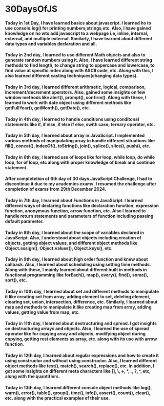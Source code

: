 # 30DaysOfJS
<!--Source of my study: https://30dayjavascript.js.org/ --> 

<!-- 01-Day -->
<h4>
Today in 1st Day, I have learned basics about javascript. I learned ho to use console.log() for printing numbers,strings,etc. Also, I have gained knowledge on ho wto add javascript to a webpage i.e, inline, internal, external, and multiple external. Similarly, I have learned about different data types and variables declaration and all. 
</h4>

<!-- 02-Day -->
<h4>
Today in 2nd day, I learned to use different Math objects and also to generate random numbers using it. Also, I have learned different string methods to find length, to change string to uppercase and lowercase, to find value at specific index along with ASCII code, etc. Along with this, I also learned different casting techniques(changing data types). 
</h4>

<!-- 03-Day -->
<h4>
Today in 3rd day, I learned different arithmetic, logical, comparison, increment/decrement operators. Also, gained some insights on few window methods like alert(), prompt(), confirm(). Along with these, I learned to work with date object using different methods like getFullYear(), getMonth(), getDate(), etc.
</h4>

<!-- 04-Day -->
<h4>
Today in 4th day, I learned to handle conditions using conditonal statements like if, if else, if else if else, swith case, ternary operator, etc. 
</h4>

<!-- 05-Day -->
<h4>
Today in 5th day, I learned about array in JavaScript. I implemented various methods of manipulating array to handle different situations like fill(), concat(), indexOf(), toString(), join(), splice(), slice(), push(), etc.
</h4>

<!-- 06-Day -->
<h4>
Today in 6th day, I learned use of loops like for loop, while loop, do while loop, for of loop, etc along with proper knowledge of break and continue statement.
</h4>

<!-- Reason of Discontinuity -->
<h4>
After completetion of 6th day of 30 days JavaScript Challenge, I had to discontinue it due to my academics exams. I resumed the challenge after completion of exams from 29th December 2024.
</h4>

<!-- 07-Day -->
<h4>
Today in 7th day, I learned about Functions in JavaScript. I learned different ways of declaring functions like declaration function, expression function, anonymous function, arrow function, etc. Also I learned to handle return statements and parameters of function including passing default parameter.
</h4>

<!-- 08-Day -->
<h4>
Today in 8th day, I learned about the scope of variables declared in JavaScript. Also, I  understood about objects including creation of objects, getting object values, and different object methods like Object.assign(), Object.values(), Object.keys(), etc.
</h4>

<!-- 09-Day -->
<h4>
Today in 9th day, I learned about high order function and knew about callback. Also, I learned about scheduling using setting time methods. Along with these, I mainly learned about different built in methods in functional programming like forEach(), map(), every(), find(), some(), sort(), etc.
</h4>

<!-- 10-Day -->
<h4>
Today in 10th day, I learned about set and different methods to manipulate it like creating set from array, adding element to set, deleting element, clearing set, union, intersection, difference, etc. Similarly, I learned about map and methods to manipulate it like creating map from array, adding values, getting value from map, etc.
</h4>

<!-- 11-Day -->
<h4>
Today in 11th day, I learned about destructuring and spread. I got insights on destructuring arrays and objects. Also, I learned the use of spread operator like for copying array and objects, modifying object during copying, getting rest elements as array, etc. along with its use with arrow function.
</h4>

<!-- 12-Day -->
<h4>
Today in 12th day, I learned about regular expressions and how to create it using constructor and without using constructor. Also, I learned different object methods like test(), match(), search(), replace(), etc. In addition, I got some insights on different meta characters like [], \, +, *, ., ?, ^, etc, along with the quantifiers. 
</h4>

<!-- 14-Day -->
<h4>
Today in 13th day, I learned different console object methods like log(), warn(), error(), table(), group(), time(), info(), assert(), count(), clear(), etc. along with the practical examples of their use.
</h4>